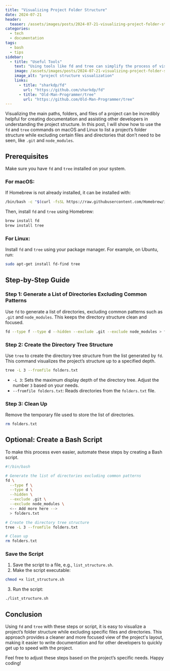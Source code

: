 ```yaml
---
title: "Visualizing Project Folder Structure"
date: 2024-07-21
header:
  teaser: /assets/images/posts/2024-07-21-visualizing-project-folder-structure.webp
categories:
  - tech
  - documentation
tags:
  - bash
  - tips
sidebar:
  - title: "Useful Tools"
    text: "Using tools like fd and tree can simplify the process of visualizing your project structure and aid in documentation."
    image: /assets/images/posts/2024-07-21-visualizing-project-folder-structure.webp
    image_alt: "project structure visualization"
    links:
      - title: "sharkdp/fd"
        url: "https://github.com/sharkdp/fd"
      - title: "Old-Man-Programmer/tree"
        url: "https://github.com/Old-Man-Programmer/tree"
---
```


Visualizing the main paths, folders, and files of a project can be incredibly helpful for creating documentation and assisting other developers in understanding the project structure. In this post, I will show how to use the `fd` and `tree` commands on macOS and Linux to list a project’s folder structure while excluding certain files and directories that don’t need to be seen, like `.git` and `node_modules`.

## Prerequisites
Make sure you have `fd` and `tree` installed on your system.

### For macOS:

If Homebrew is not already installed, it can be installed with:
```bash
/bin/bash -c "$(curl -fsSL https://raw.githubusercontent.com/Homebrew/install/HEAD/install.sh)"
```

Then, install `fd` and `tree` using Homebrew:
```bash
brew install fd
brew install tree
```

### For Linux:

Install `fd` and `tree` using your package manager. For example, on Ubuntu, run:
```bash
sudo apt-get install fd-find tree
```

## Step-by-Step Guide

### Step 1: Generate a List of Directories Excluding Common Patterns

Use `fd` to generate a list of directories, excluding common patterns such as `.git` and `node_modules`. This keeps the directory structure clean and focused.

```bash
fd --type f --type d --hidden --exclude .git --exclude node_modules > folders.txt
```

### Step 2: Create the Directory Tree Structure

Use `tree` to create the directory tree structure from the list generated by `fd`. This command visualizes the project’s structure up to a specified depth.

```bash
tree -L 3 --fromfile folders.txt
```

- `-L 3`: Sets the maximum display depth of the directory tree. Adjust the number `3` based on your needs.
- `--fromfile folders.txt`: Reads directories from the `folders.txt` file.

### Step 3: Clean Up

Remove the temporary file used to store the list of directories.

```bash
rm folders.txt
```

## Optional: Create a Bash Script

To make this process even easier, automate these steps by creating a Bash script.

```bash
#!/bin/bash

# Generate the list of directories excluding common patterns
fd \
  --type f \
  --type d \
  --hidden \
  --exclude .git \
  --exclude node_modules \
  <-- Add more here -->
  > folders.txt

# Create the directory tree structure
tree -L 3 --fromfile folders.txt

# Clean up
rm folders.txt
```

### Save the Script

1. Save the script to a file, e.g., `list_structure.sh`.
2. Make the script executable:
```bash
chmod +x list_structure.sh
```
3. Run the script:
```bash
./list_structure.sh
```

## Conclusion

Using `fd` and `tree` with these steps or script, it is easy to visualize a project’s folder structure while excluding specific files and directories. This approach provides a cleaner and more focused view of the project's layout, making it easier to write documentation and for other developers to quickly get up to speed with the project.

Feel free to adjust these steps based on the project’s specific needs. Happy coding!
